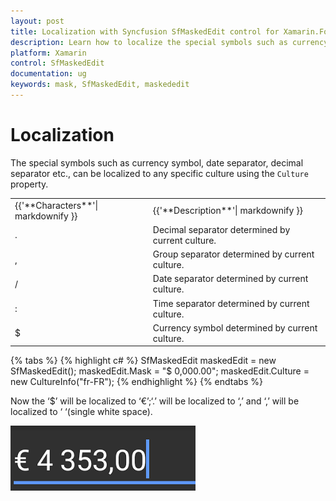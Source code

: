 ```yaml
---
layout: post
title: Localization with Syncfusion SfMaskedEdit control for Xamarin.Forms platform
description: Learn how to localize the special symbols such as currency symbol, date separator, decimal separator etc., in SfMaskedEdit control for Xamarin.Forms platform
platform: Xamarin
control: SfMaskedEdit
documentation: ug 
keywords: mask, SfMaskedEdit, maskededit
---
```

# Localization

The special symbols such as currency symbol, date separator, decimal separator etc., can be localized to any specific culture using the `Culture` property.

<table>
<tr>
<td>
{{'**Characters**'| markdownify }}
</td>
<td>
{{'**Description**'| markdownify }}
</td>
</tr>
<tr>
<td>
.
</td>
<td>
Decimal separator determined by current culture.
</td>
</tr>
<tr>
<td>
,
</td>
<td>
Group separator determined by current culture.
</td>
</tr>
<tr>
<td>
/
</td>
<td>
Date separator determined by current culture.
</td>
</tr>
<tr>
<td>
:
</td>
<td>
Time separator determined by current culture.
</td>
</tr>
<tr>
<td>
$
</td>
<td>
Currency symbol determined by current culture.
</td>
</tr>
</table>

{% tabs %}
{% highlight c# %}
SfMaskedEdit maskedEdit = new SfMaskedEdit();
maskedEdit.Mask = "$ 0,000.00";
maskedEdit.Culture = new CultureInfo("fr-FR");
{% endhighlight %}
{% endtabs %}

Now the ‘$’ will be localized to ‘€’;‘.’ will be localized to ‘,’ and ‘,’ will be localized to ‘ ‘(single white space).

![Localization support in Xamarin.Forms masked edit](SfMaskedEditImages/Localization.png)